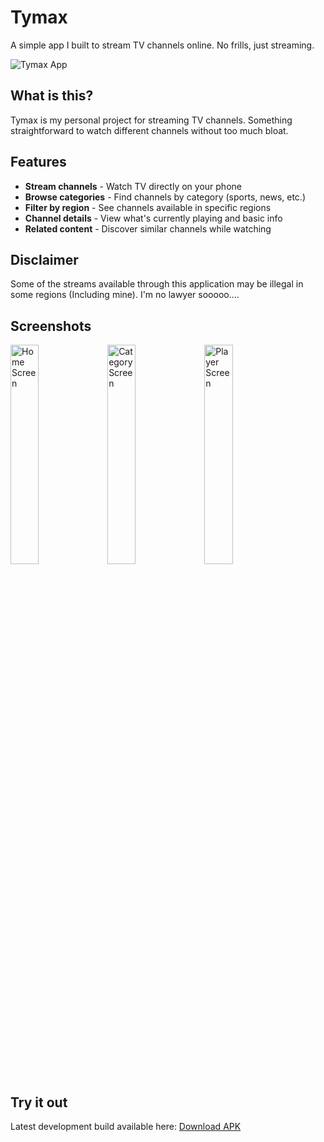 # Tymax

A simple app I built to stream TV channels online. No frills, just streaming.

![Tymax App](https://tymax-screenshot.jpg)

## What is this?

Tymax is my personal project for streaming TV channels. Something straightforward to watch different channels without too much bloat.

## Features

- **Stream channels** - Watch TV directly on your phone
- **Browse categories** - Find channels by category (sports, news, etc.)
- **Filter by region** - See channels available in specific regions
- **Channel details** - View what's currently playing and basic info
- **Related content** - Discover similar channels while watching

## Disclaimer

Some of the streams available through this application may be illegal in some regions (Including mine). I'm no lawyer sooooo....

## Screenshots

<div>
    <img src="" width="30%" alt="Home Screen">
    <img src="" width="30%" alt="Category Screen">
    <img src="" width="30%" alt="Player Screen">
</div>

## Try it out

Latest development build available here:
[Download APK](https://expo.dev/artifacts/your-build-link)
